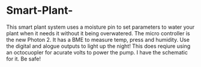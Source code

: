 # Smart-Plant-
This smart plant system uses a moisture pin to set parameters to water your plant when it needs it without it being overwatered. The micro controller is the new Photon 2. It has a BME to measure temp, press and humidity. Use the digital and alogue outputs to light up the night! This does reqiure using an octocuopler for acurate volts to power the pump. I have the schematic for it. Be safe!
